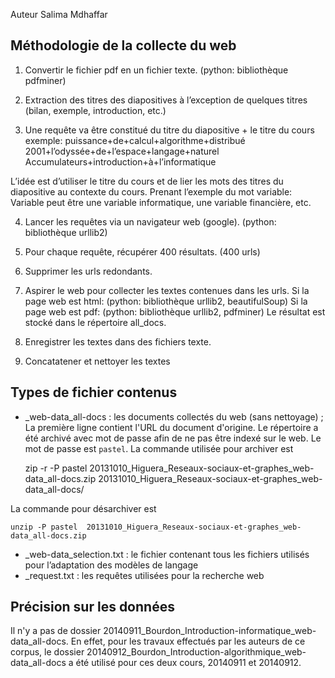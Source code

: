 Auteur Salima Mdhaffar

Méthodologie de la collecte du web
----------------------------------

1) Convertir le fichier pdf en un fichier texte. (python: bibliothèque pdfminer)

2) Extraction des titres des diapositives à l’exception de quelques titres (bilan, exemple, introduction, etc.)

3) Une requête va être constitué du titre du diapositive + le titre du cours exemple: 
puissance+de+calcul+algorithme+distribué
2001+l’odyssée+de+l’espace+langage+naturel
Accumulateurs+introduction+à+l’informatique

L’idée est d’utiliser le titre du cours et de lier les mots des titres du diapositive au contexte du cours. Prenant l’exemple du mot variable: Variable peut être une variable informatique, une variable financière, etc. 

4) Lancer les requêtes via un navigateur web (google). (python: bibliothèque urllib2) 

5) Pour chaque requête, récupérer 400 résultats. (400 urls)

6) Supprimer les urls redondants.

7) Aspirer le web pour collecter les textes contenues dans les urls.
Si la page web est html: (python: bibliothèque urllib2, beautifulSoup)
Si la page web est pdf: (python: bibliothèque urllib2, pdfminer)
Le résultat est stocké dans le répertoire all_docs. 

8) Enregistrer les textes dans des fichiers texte.

9) Concatatener et nettoyer les textes


Types de fichier contenus
------------------------

- _web-data_all-docs : les documents collectés du web (sans nettoyage) ; La première ligne contient l'URL du document d'origine. Le répertoire a été archivé avec mot de passe afin de ne pas être indexé sur le web. Le mot de passe est `pastel`. 
La commande utilisée pour archiver est 
    
    zip -r -P pastel 20131010_Higuera_Reseaux-sociaux-et-graphes_web-data_all-docs.zip 20131010_Higuera_Reseaux-sociaux-et-graphes_web-data_all-docs/

La commande pour désarchiver est 

    unzip -P pastel  20131010_Higuera_Reseaux-sociaux-et-graphes_web-data_all-docs.zip


- _web-data_selection.txt : le fichier contenant tous les fichiers utilisés pour l’adaptation des modèles de langage
- _request.txt : les requêtes utilisées pour la recherche web


Précision sur les données
--------------------------

Il n'y a pas de dossier 20140911_Bourdon_Introduction-informatique_web-data_all-docs.
En effet, pour les travaux effectués par les auteurs de ce corpus, le dossier 20140912_Bourdon_Introduction-algorithmique_web-data_all-docs a été utilisé pour ces deux cours, 20140911 et 20140912.
